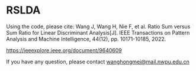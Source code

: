 # RSLDA

Using the code, please cite:
Wang J, Wang H, Nie F, et al. Ratio Sum versus Sum Ratio for Linear Discriminant Analysis[J]. IEEE Transactions on Pattern Analysis and Machine Intelligence, 44(12), pp. 10171-10185, 2022.

https://ieeexplore.ieee.org/document/9640609

If you have any question, please contact wanghongmei@mail.nwpu.edu.cn
